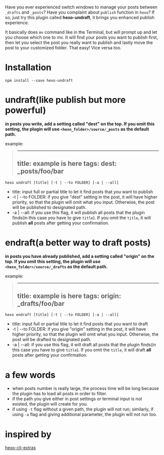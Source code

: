 Have you ever experienced switch windows to manage your posts between `_drafts` and `_posts`? Have you complaint about `publish` function in `hexo`? If so, just try this plugin called **hexo-undraft**, it brings you enhanced publish experience.

It basically does `mv` command like in the Terminal, but will prompt up and let you choose which one to mv. It will find your posts you want to publish first, then let you select the post you really want to publish and lastly move the post to your customized folder. That easy! Vice versa too.

# Installation

`npm install --save hexo-undraft`

# undraft(like publish but more powerful)

**in posts you write, add a setting called "dest" on the top. If you omit this setting, the plugin will use `<hexo_folder>/source/_posts` as the default path.**

example:

> ---
> title: example is here
> tags:
> dest: \_posts/foo/bar
> ---

`hexo undraft [title] [-t | --to FOLDER] [-a | --all]`

* title: input full or partial title to let it find posts that you want to publish
* -t | --to FOLDER: if you give "dest" setting in the post, it will have higher priority, so that the plugin will omit what you input. Otherwise, the post will be published to designated path.
* -a | --all: if you use this flag, it will publish all posts that the plugin finds(in this case you have to give `title`). If you omit the `title`, it will publish **all** posts after getting your confirmation.

# endraft(a better way to draft posts)

**in posts you have already published, add a setting called "origin" on the top. If you omit this setting, the plugin will use `<hexo_folder>/source/_drafts` as the default path.**

example:

> ---
> title: example is here
> tags:
> origin: \_drafts/foo/bar
> ---

`hexo endraft [title] [-t | --to FOLDER] [-a | --all]`

* title: input full or partial title to let it find posts that you want to draft
* -t | --to FOLDER: if you give "origin" setting in the post, it will have higher priority, so that the plugin will omit what you input. Otherwise, the post will be drafted to designated path.
* -a | --all: if you use this flag, it will draft all posts that the plugin finds(in this case you have to give `title`). If you omit the `title`, it will draft **all** posts after getting your confirmation.

# a few words

* when posts number is really large, the process time will be long because the plugin has to load all posts in order to filter.
* if the path you give either in post settings or terminal input is not existed, the plugin will create for you.
* if using `-t` flag without a given path, the plugin will not run; similarly, if using `-a` flag and giving additional parameter, the plugin will not run too.

# inspired by

[hexo-cli-extras](https://github.com/greg-js/hexo-cli-extras)